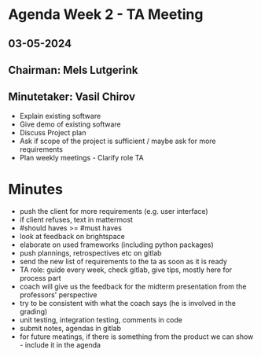 # Agenda Week 2 - TA Meeting

## 03-05-2024

## Chairman: Mels Lutgerink
## Minutetaker: Vasil Chirov

- Explain existing software
- Give demo of existing software
- Discuss Project plan
- Ask if scope of the project is sufficient / maybe ask for more requirements
- Plan weekly meetings
- Clarify role TA

# Minutes 

- push the client for more requirements (e.g. user interface)
- if client refuses, text in mattermost
- #should haves >= #must haves
- look at feedback on brightspace
- elaborate on used frameworks (including python packages)
- push plannings, retrospectives etc on gitlab
- send the new list of requirements to the ta as soon as it is ready
- TA role: guide every week, check gitlab, give tips, mostly here for process part
- coach will give us the feedback for the midterm presentation from the professors' perspective
- try to be consistent with what the coach says (he is involved in the grading)
- unit testing, integration testing, comments in code
- submit notes, agendas in gitlab
- for future meatings, if there is something from the product we can show - include it in the agenda